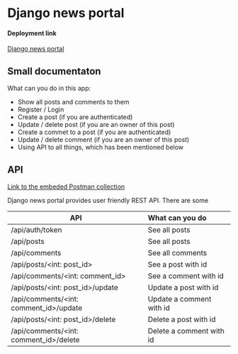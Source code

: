 # Django news portal

#### Deployment link
[Django news portal](https://djangonewsplatform.herokuapp.com)

## Small documentaton
What can you do in this app: 
+ Show all posts and comments to them
+ Register / Login
+ Create a post (if you are authenticated) 
+ Update / delete post (if you are an owner of this post)
+ Create a commet to a post (if you are authenticated)
+ Update / delete comment (if you are an owner of this post)
+ Using API to all things, which has been mentioned below

## API
[Link to the embeded Postman collection](https://www.getpostman.com/collections/cc2288f0b73ed0840d04) 

Django news portal provides user friendly REST API. There are some  

| API                                       | What can you do          |
| ----------------------------------------- |:------------------------ |
|<url>/api/auth/token                       | See all posts            |
|<url>/api/posts                            | See all posts            |
|<url>/api/comments                         | See all comments         |
|<url>/api/posts/<int: post_id>             | See a post with id       |
|<url>/api/comments/<int: comment_id>       | See a comment with id    |
|<url>/api/posts/<int: post_id>/update      | Update a post with id    |
|<url>/api/comments/<int: comment_id>/update| Update a comment with id |
|<url>/api/posts/<int: post_id>/delete      | Delete a post with id    |
|<url>/api/comments/<int: comment_id>/delete| Delete a comment with id |
 
 
 
